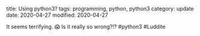 title: Using python3?
tags: programming, python, python3
category: update
date: 2020-04-27
modified: 2020-04-27

It seems terrifying.  😱 Is it really so wrong?!? \#python3 \#Luddite


